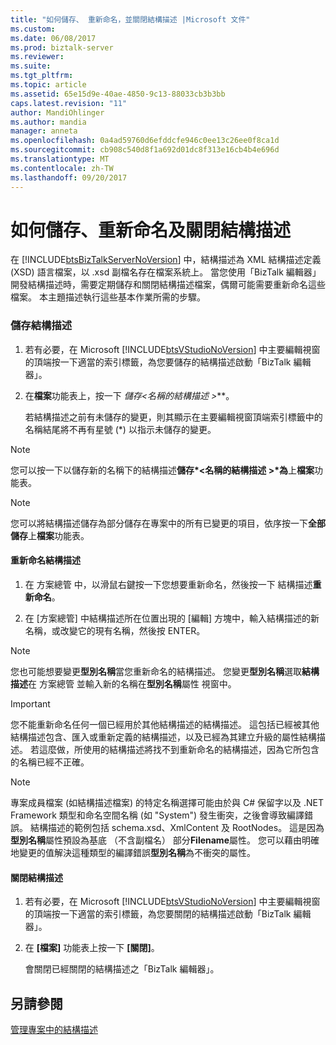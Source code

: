 ```yaml
---
title: "如何儲存、 重新命名，並關閉結構描述 |Microsoft 文件"
ms.custom: 
ms.date: 06/08/2017
ms.prod: biztalk-server
ms.reviewer: 
ms.suite: 
ms.tgt_pltfrm: 
ms.topic: article
ms.assetid: 65e15d9e-40ae-4850-9c13-88033cb3b3bb
caps.latest.revision: "11"
author: MandiOhlinger
ms.author: mandia
manager: anneta
ms.openlocfilehash: 0a4ad59760d6efddcfe946c0ee13c26ee0f8ca1d
ms.sourcegitcommit: cb908c540d8f1a692d01dc8f313e16cb4b4e696d
ms.translationtype: MT
ms.contentlocale: zh-TW
ms.lasthandoff: 09/20/2017
---
```

# <a name="how-to-save-rename-and-close-schemas"></a>如何儲存、重新命名及關閉結構描述
在 [!INCLUDE[btsBizTalkServerNoVersion](../includes/btsbiztalkservernoversion-md.md)] 中，結構描述為 XML 結構描述定義 (XSD) 語言檔案，以 .xsd 副檔名存在檔案系統上。 當您使用「BizTalk 編輯器」開發結構描述時，需要定期儲存和關閉結構描述檔案，偶爾可能需要重新命名這些檔案。 本主題描述執行這些基本作業所需的步驟。  
  
### <a name="to-save-a-schema"></a>儲存結構描述  
  
1.  若有必要，在 Microsoft [!INCLUDE[btsVStudioNoVersion](../includes/btsvstudionoversion-md.md)] 中主要編輯視窗的頂端按一下適當的索引標籤，為您要儲存的結構描述啟動「BizTalk 編輯器」。  
  
2.  在**檔案**功能表上，按一下 **儲存*\<名稱的結構描述 >***。  
  
     若結構描述之前有未儲存的變更，則其顯示在主要編輯視窗頂端索引標籤中的名稱結尾將不再有星號 (*) 以指示未儲存的變更。  
  
> [!NOTE]
>  您可以按一下以儲存新的名稱下的結構描述**儲存*\<名稱的結構描述 >*為**上**檔案**功能表。  
  
> [!NOTE]
>  您可以將結構描述儲存為部分儲存在專案中的所有已變更的項目，依序按一下**全部儲存**上**檔案**功能表。  
  
#### <a name="to-rename-a-schema"></a>重新命名結構描述  
  
1.  在 方案總管 中，以滑鼠右鍵按一下您想要重新命名，然後按一下 結構描述**重新命名**。  
  
2.  在 [方案總管] 中結構描述所在位置出現的 [編輯] 方塊中，輸入結構描述的新名稱，或改變它的現有名稱，然後按 ENTER。  
  
> [!NOTE]
>  您也可能想要變更**型別名稱**當您重新命名的結構描述。 您變更**型別名稱**選取**結構描述**在 方案總管 並輸入新的名稱在**型別名稱**屬性 視窗中。  
  
> [!IMPORTANT]
>  您不能重新命名任何一個已經用於其他結構描述的結構描述。 這包括已經被其他結構描述包含、匯入或重新定義的結構描述，以及已經為其建立升級的屬性結構描述。 若這麼做，所使用的結構描述將找不到重新命名的結構描述，因為它所包含的名稱已經不正確。  
  
> [!NOTE]
>  專案成員檔案 (如結構描述檔案) 的特定名稱選擇可能由於與 C# 保留字以及 .NET Framework 類型和命名空間名稱 (如 "System") 發生衝突，之後會導致編譯錯誤。 結構描述的範例包括 schema.xsd、XmlContent 及 RootNodes。 這是因為**型別名稱**屬性預設為基底 （不含副檔名） 部分**Filename**屬性。 您可以藉由明確地變更的值解決這種類型的編譯錯誤**型別名稱**為不衝突的屬性。  
  
#### <a name="to-close-a-schema"></a>關閉結構描述  
  
1.  若有必要，在 Microsoft [!INCLUDE[btsVStudioNoVersion](../includes/btsvstudionoversion-md.md)] 中主要編輯視窗的頂端按一下適當的索引標籤，為您要關閉的結構描述啟動「BizTalk 編輯器」。  
  
2.  在 **[檔案]** 功能表上按一下 **[關閉]**。  
  
     會關閉已經關閉的結構描述之「BizTalk 編輯器」。  
  
## <a name="see-also"></a>另請參閱  
 [管理專案中的結構描述](../core/managing-schemas-within-projects.md)